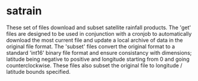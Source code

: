 # satrain
These set of files download and subset satellite rainfall products. The 'get' files are designed to be used in conjunction with a cronjob to automatically download the most current file and update a local archive of data in the original file format. The 'subset' files convert the original format to a standard 'int16' binary file format and ensure consistancy with dimensions; latitude being negative to positive and longitude starting from 0 and going counterclockwise. These files also subset the original file to longitude / latitude bounds specified. 
